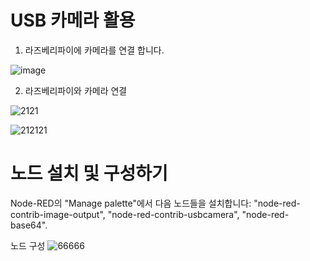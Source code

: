 # USB 카메라 활용

1. 라즈베리파이에 카메라를 연결 합니다.

![image](https://github.com/user-attachments/assets/36fb454a-086e-4d2a-bad8-3cbb0c5ceb3f)


2. 라즈베리파이와 카메라 연결

![2121](https://github.com/user-attachments/assets/5d306d40-672a-41b7-b24d-4316556737ef)

![212121](https://github.com/user-attachments/assets/f5d53922-7d7f-458c-aa77-787c0b021131)

# 노드 설치 및 구성하기
Node-RED의 "Manage palette"에서 다음 노드들을 설치합니다: "node-red-contrib-image-output", "node-red-contrib-usbcamera", "node-red-base64".

노드 구성 
![66666](https://github.com/user-attachments/assets/ad0645f7-49d4-4e49-9ca8-4661e2580550)















